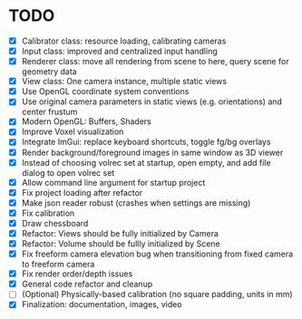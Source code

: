 # TODO

- [x] Calibrator class: resource loading, calibrating cameras
- [x] Input class: improved and centralized input handling
- [x] Renderer class: move all rendering from scene to here, query scene for geometry data
- [x] View class: One camera instance, multiple static views
- [x] Use OpenGL coordinate system conventions
- [x] Use original camera parameters in static views (e.g. orientations) and center frustum
- [x] Modern OpenGL: Buffers, Shaders
- [x] Improve Voxel visualization
- [x] Integrate ImGui: replace keyboard shortcuts, toggle fg/bg overlays
- [x] Render background/foreground images in same window as 3D viewer
- [x] Instead of choosing volrec set at startup, open empty, and add file dialog to open volrec set
- [x] Allow command line argument for startup project
- [x] Fix project loading after refactor
- [x] Make json reader robust (crashes when settings are missing)
- [x] Fix calibration
- [x] Draw chessboard
- [x] Refactor: Views should be fully initialized by Camera
- [x] Refactor: Volume should be fullly initialized by Scene
- [x] Fix freeform camera elevation bug when transitioning from fixed camera to freeform camera
- [x] Fix render order/depth issues
- [x] General code refactor and cleanup
- [ ] (Optional) Physically-based calibration (no square padding, units in mm)
- [x] Finalization: documentation, images, video
